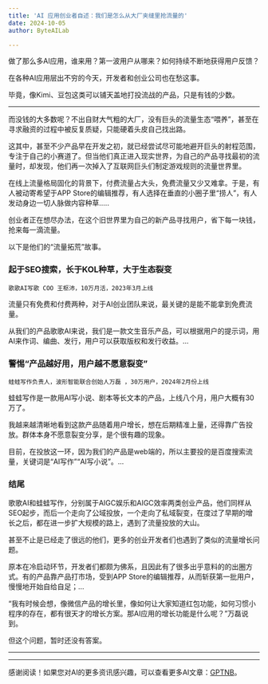 ```yaml
---
title: 'AI 应用创业者自述：我们是怎么从大厂夹缝里抢流量的'
date: 2024-10-05
author: ByteAILab

---
```


做了那么多AI应用，谁来用？第一波用户从哪来？如何持续不断地获得用户反馈？

在各种AI应用层出不穷的今天，开发者和创业公司也在愁这事。

毕竟，像Kimi、豆包这类可以铺天盖地打投流战的产品，只是有钱的少数。

---
而没钱的大多数呢？不出自财大气粗的大厂，没有巨头的流量生态“喂养”，甚至在寻求融资的过程中被反复质疑，只能硬着头皮自己找出路。

这其中，甚至不少产品早在开发之初，就已经尝试尽可能地避开巨头的射程范围，专注于自己的小赛道了。但当他们真正进入现实世界，为自己的产品寻找最初的流量时，却发现，他们再一次掉入了互联网巨头们制定游戏规则的流量世界里。

在线上流量格局固化的背景下，付费流量占大头，免费流量又少又难拿。于是，有人被动寄希望于APP Store的编辑推荐，有人选择在垂直的小圈子里“捞人”，有人发动身边一切人脉做内容种草.....

创业者正在想尽办法，在这个旧世界里为自己的新产品寻找用户，省下每一块钱，抢来每一滴流量。

以下是他们的“流量拓荒”故事。

### 起于SEO搜索，长于KOL种草，大于生态裂变

`歌歌AI写歌 COO 王枢沛，10万月活，2023年3月上线`

流量只有免费和付费两种，对于AI创业团队来说，最关键的是能不能拿到免费流量。

从我们的产品歌歌AI来说，我们是一款文生音乐产品，可以根据用户的提示词，用AI来作词、编曲、发行，用户可以获取版权和发行收益。...

### 警惕“产品越好用，用户越不愿意裂变”

`蛙蛙写作负责人，波形智能联合创始人万磊 ，30万用户，2024年2月份上线`

蛙蛙写作是一款用AI写小说、剧本等长文本的产品，上线八个月，用户大概有30万了。

我越来越清晰地看到这款产品随着用户增长，想在后期精准上量，还得靠广告投放。群体本身不愿意裂变分享，是个很有趣的现象。

目前，在投放这一环，因为我们的产品是web端的，所以主要投的是百度搜索流量，关键词是“AI写作”“AI写小说”。...

### 结尾

歌歌AI和蛙蛙写作，分别属于AIGC娱乐和AIGC效率两类创业产品，他们同样从SEO起步，而后一个走向了公域投放，一个走向了私域裂变，在度过了早期的增长之后，都在进一步扩大规模的路上，遇到了流量投放的大山。

甚至不止是已经走了很远的他们，更多的创业开发者们也遇到了类似的流量增长问题。

原本在冷启动环节，开发者们都颇为佛系，且因此有了很多出乎意料的的出圈方式。有的产品靠产品打市场，受到APP Store的编辑推荐，从而斩获第一批用户，慢慢地开始自给自足；...

“我有时候会想，像微信产品的增长里，像如何让大家知道红包功能，如何习惯小程序的存在，都有很天才的增长方案。那AI应用的增长功能是什么呢？”万磊说到。

但这个问题，暂时还没有答案。

---
---
感谢阅读！如果您对AI的更多资讯感兴趣，可以查看更多AI文章：[GPTNB](https://gptnb.com)。